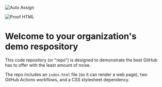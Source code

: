 ![Auto Assign](https://github.com/Learn-Via-AI/demo-repository/actions/workflows/auto-assign.yml/badge.svg)

![Proof HTML](https://github.com/Learn-Via-AI/demo-repository/actions/workflows/proof-html.yml/badge.svg)

# Welcome to your organization's demo respository
This code repository (or "repo") is designed to demonstrate the best GitHub has to offer with the least amount of noise.

The repo includes an `index.html` file (so it can render a web page), two GitHub Actions workflows, and a CSS stylesheet dependency.
